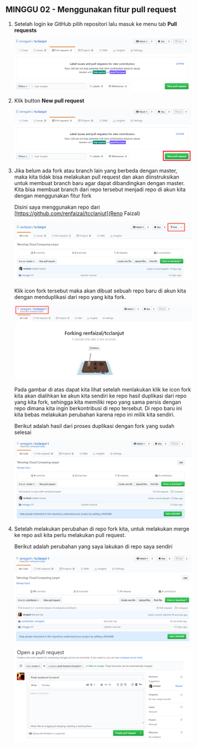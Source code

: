 ## MINGGU 02 - Menggunakan fitur pull request

1. Setelah login ke GitHub pilih repositori lalu masuk ke menu tab **Pull requests**
	
	![1](images/step1.PNG)
	
2. Klik button **New pull request**
	
	![2](images/step2.png)
	
3. Jika belum ada fork atau branch lain yang berbeda dengan master, maka kita tidak bisa melakukan pull request dan akan diinstruksikan untuk membuat branch baru agar dapat dibandingkan dengan master. Kita bisa membuat branch dari repo tersebut menjadi repo di akun kita dengan menggunakan fitur fork
	
	Disini saya menggunakan repo dari [https://github.com/renfaizal/tcclanjut](Reno Faizal) 

	![3](images/fork.png)

	Klik icon fork tersebut maka akan dibuat sebuah repo baru di akun kita dengan menduplikasi dari repo yang kita fork.

	![5](images/fork2.png)

	Pada gambar di atas dapat kita lihat setelah menlakukan klik ke icon fork kita akan dialihkan ke akun kita sendiri ke repo hasil duplikasi dari repo yang kita fork, sehingga kita memiliki repo yang sama persis dengan repo dimana kita ingin berkontribusi di repo tersebut. Di repo baru ini kita bebas melakukan perubahan karena repo ini milik kita sendiri.

	Berikut adalah hasil dari proses duplikasi dengan fork yang sudah selesai

	![6](images/fork3.png)
	
4. Setelah melakukan perubahan di repo fork kita, untuk melakukan merge ke repo asli kita perlu melakukan pull request.

	Berikut adalah perubahan yang saya lakukan di repo saya sendiri

	![7](images/step5.png)

	![4](images/step4.PNG)